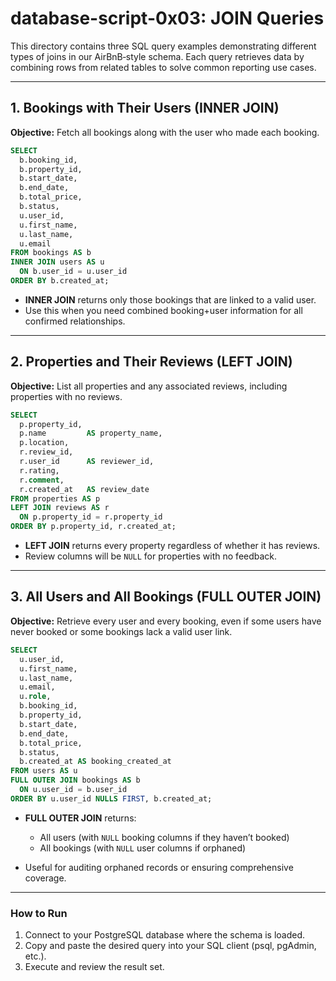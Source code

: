 # database-script-0x03: JOIN Queries

This directory contains three SQL query examples demonstrating different types of joins in our AirBnB‑style schema. Each query retrieves data by combining rows from related tables to solve common reporting use cases.

---

## 1. Bookings with Their Users (INNER JOIN)

**Objective:** Fetch all bookings along with the user who made each booking.

```sql
SELECT
  b.booking_id,
  b.property_id,
  b.start_date,
  b.end_date,
  b.total_price,
  b.status,
  u.user_id,
  u.first_name,
  u.last_name,
  u.email
FROM bookings AS b
INNER JOIN users AS u
  ON b.user_id = u.user_id
ORDER BY b.created_at;
```

* **INNER JOIN** returns only those bookings that are linked to a valid user.
* Use this when you need combined booking+user information for all confirmed relationships.

---

## 2. Properties and Their Reviews (LEFT JOIN)

**Objective:** List all properties and any associated reviews, including properties with no reviews.

```sql
SELECT
  p.property_id,
  p.name         AS property_name,
  p.location,
  r.review_id,
  r.user_id      AS reviewer_id,
  r.rating,
  r.comment,
  r.created_at   AS review_date
FROM properties AS p
LEFT JOIN reviews AS r
  ON p.property_id = r.property_id
ORDER BY p.property_id, r.created_at;
```

* **LEFT JOIN** returns every property regardless of whether it has reviews.
* Review columns will be `NULL` for properties with no feedback.

---

## 3. All Users and All Bookings (FULL OUTER JOIN)

**Objective:** Retrieve every user and every booking, even if some users have never booked or some bookings lack a valid user link.

```sql
SELECT
  u.user_id,
  u.first_name,
  u.last_name,
  u.email,
  u.role,
  b.booking_id,
  b.property_id,
  b.start_date,
  b.end_date,
  b.total_price,
  b.status,
  b.created_at AS booking_created_at
FROM users AS u
FULL OUTER JOIN bookings AS b
  ON u.user_id = b.user_id
ORDER BY u.user_id NULLS FIRST, b.created_at;
```

* **FULL OUTER JOIN** returns:

  * All users (with `NULL` booking columns if they haven’t booked)
  * All bookings (with `NULL` user columns if orphaned)
* Useful for auditing orphaned records or ensuring comprehensive coverage.

---

### How to Run

1. Connect to your PostgreSQL database where the schema is loaded.
2. Copy and paste the desired query into your SQL client (psql, pgAdmin, etc.).
3. Execute and review the result set.

